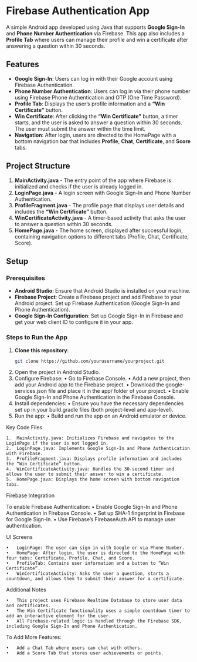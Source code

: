 # Firebase Authentication App

A simple Android app developed using Java that supports **Google Sign-In** and **Phone Number Authentication** via Firebase. This app also includes a **Profile Tab** where users can manage their profile and win a certificate after answering a question within 30 seconds.

## Features

- **Google Sign-In**: Users can log in with their Google account using Firebase Authentication.
- **Phone Number Authentication**: Users can log in via their phone number using Firebase Phone Authentication and OTP (One Time Password).
- **Profile Tab**: Displays the user’s profile information and a **“Win Certificate”** button.
- **Win Certificate**: After clicking the **“Win Certificate”** button, a timer starts, and the user is asked to answer a question within 30 seconds. The user must submit the answer within the time limit.
- **Navigation**: After login, users are directed to the HomePage with a bottom navigation bar that includes **Profile**, **Chat**, **Certificate**, and **Score** tabs.

## Project Structure

1. **MainActivity.java** - The entry point of the app where Firebase is initialized and checks if the user is already logged in.
2. **LoginPage.java** - A login screen with Google Sign-In and Phone Number Authentication.
3. **ProfileFragment.java** - The profile page that displays user details and includes the **“Win Certificate”** button.
4. **WinCertificateActivity.java** - A timer-based activity that asks the user to answer a question within 30 seconds.
5. **HomePage.java** - The home screen, displayed after successful login, containing navigation options to different tabs (Profile, Chat, Certificate, Score).

## Setup

### Prerequisites

- **Android Studio**: Ensure that Android Studio is installed on your machine.
- **Firebase Project**: Create a Firebase project and add Firebase to your Android project. Set up Firebase Authentication (Google Sign-In and Phone Authentication).
- **Google Sign-In Configuration**: Set up Google Sign-In in Firebase and get your web client ID to configure it in your app.

### Steps to Run the App

1. **Clone this repository**:
   ```bash
   git clone https://github.com/yourusername/yourproject.git

2. Open the project in Android Studio.
3. Configure Firebase:
	•	Go to Firebase Console.
	•	Add a new project, then add your Android app to the Firebase project.
	•	Download the google-services.json file and place it in the app/ folder of your project.
	•	Enable Google Sign-In and Phone Authentication in the Firebase Console.
4. Install dependencies:
	•	Ensure you have the necessary dependencies set up in your build.gradle files (both project-level and app-level).
5. Run the app:
	•	Build and run the app on an Android emulator or device.

Key Code Files

	1.	MainActivity.java: Initializes Firebase and navigates to the LoginPage if the user is not logged in.
	2.	LoginPage.java: Implements Google Sign-In and Phone Authentication with Firebase.
	3.	ProfileFragment.java: Displays profile information and includes the “Win Certificate” button.
	4.	WinCertificateActivity.java: Handles the 30-second timer and allows the user to submit their answer to win a certificate.
	5.	HomePage.java: Displays the home screen with bottom navigation tabs.

Firebase Integration

To enable Firebase Authentication:
	•	Enable Google Sign-In and Phone Authentication in Firebase Console.
	•	Set up SHA-1 fingerprint in Firebase for Google Sign-In.
	•	Use Firebase’s FirebaseAuth API to manage user authentication.

UI Screens

	•	LoginPage: The user can sign in with Google or via Phone Number.
	•	HomePage: After login, the user is directed to the HomePage with four tabs: Certificate, Profile, Chat, and Score.
	•	ProfileTab: Contains user information and a button to “Win Certificate”.
	•	WinCertificateActivity: Asks the user a question, starts a countdown, and allows them to submit their answer for a certificate.

Additional Notes

	•	This project uses Firebase Realtime Database to store user data and certificates.
	•	The Win Certificate functionality uses a simple countdown timer to add an interactive element for the user.
	•	All Firebase-related logic is handled through the Firebase SDK, including Google Sign-In and Phone Authentication.

To Add More Features:

	•	Add a Chat Tab where users can chat with others.
	•	Add a Score Tab that stores user achievements or points.

 
